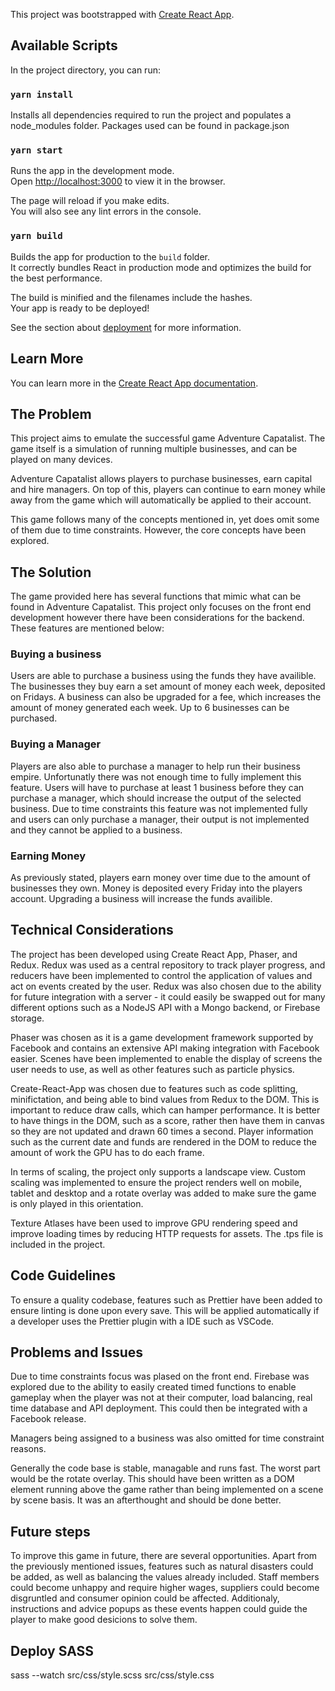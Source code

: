 This project was bootstrapped with [Create React App](https://github.com/facebook/create-react-app).

## Available Scripts

In the project directory, you can run:

### `yarn install`

Installs all dependencies required to run the project and populates a node_modules folder. Packages used can be found in package.json

### `yarn start`

Runs the app in the development mode.<br />
Open [http://localhost:3000](http://localhost:3000) to view it in the browser.

The page will reload if you make edits.<br />
You will also see any lint errors in the console.

### `yarn build`

Builds the app for production to the `build` folder.<br />
It correctly bundles React in production mode and optimizes the build for the best performance.

The build is minified and the filenames include the hashes.<br />
Your app is ready to be deployed!

See the section about [deployment](https://facebook.github.io/create-react-app/docs/deployment) for more information.

## Learn More

You can learn more in the [Create React App documentation](https://facebook.github.io/create-react-app/docs/getting-started).

## The Problem

This project aims to emulate the successful game Adventure Capatalist. The game itself is a simulation of running multiple businesses, and can be played on many devices.

Adventure Capatalist allows players to purchase businesses, earn capital and hire managers. On top of this, players can continue to earn money while away from the game which will automatically be applied to their account.

This game follows many of the concepts mentioned in, yet does omit some of them due to time constraints. However, the core concepts have been explored.

## The Solution

The game provided here has several functions that mimic what can be found in Adventure Capatalist. This project only focuses on the front end development however there have been considerations for the backend. These features are mentioned below:

### Buying a business

Users are able to purchase a business using the funds they have availible. The businesses they buy earn a set amount of money each week, deposited on Fridays. A business can also be upgraded for a fee, which increases the amount of money generated each week. Up to 6 businesses can be purchased.

### Buying a Manager

Players are also able to purchase a manager to help run their business empire. Unfortunatly there was not enough time to fully implement this feature. Users will have to purchase at least 1 business before they can purchase a manager, which should increase the output of the selected business. Due to time constraints this feature was not implemented fully and users can only purchase a manager, their output is not implemented and they cannot be applied to a business.

### Earning Money

As previously stated, players earn money over time due to the amount of businesses they own. Money is deposited every Friday into the players account. Upgrading a business will increase the funds availible.

## Technical Considerations

The project has been developed using Create React App, Phaser, and Redux. Redux was used as a central repository to track player progress, and reducers have been implemented to control the application of values and act on events created by the user. Redux was also chosen due to the ability for future integration with a server - it could easily be swapped out for many different options such as a NodeJS API with a Mongo backend, or Firebase storage.

Phaser was chosen as it is a game development framework supported by Facebook and contains an extensive API making integration with Facebook easier. Scenes have been implemented to enable the display of screens the user needs to use, as well as other features such as particle physics.

Create-React-App was chosen due to features such as code splitting, minifictation, and being able to bind values from Redux to the DOM. This is important to reduce draw calls, which can hamper performance. It is better to have things in the DOM, such as a score, rather then have them in canvas so they are not updated and drawn 60 times a second. Player information such as the current date and funds are rendered in the DOM to reduce the amount of work the GPU has to do each frame.

In terms of scaling, the project only supports a landscape view. Custom scaling was implemented to ensure the project renders well on mobile, tablet and desktop and a rotate overlay was added to make sure the game is only played in this orientation.

Texture Atlases have been used to improve GPU rendering speed and improve loading times by reducing HTTP requests for assets. The .tps file is included in the project.

## Code Guidelines

To ensure a quality codebase, features such as Prettier have been added to ensure linting is done upon every save. This will be applied automatically if a developer uses the Prettier plugin with a IDE such as VSCode.

## Problems and Issues

Due to time constraints focus was plased on the front end. Firebase was explored due to the ability to easily created timed functions to enable gameplay when the player was not at their computer, load balancing, real time database and API deployment. This could then be integrated with a Facebook release.

Managers being assigned to a business was also omitted for time constraint reasons.

Generally the code base is stable, managable and runs fast. The worst part would be the rotate overlay. This should have been written as a DOM element running above the game rather than being implemented on a scene by scene basis. It was an afterthought and should be done better.

## Future steps

To improve this game in future, there are several opportunities. Apart from the previously mentioned issues, features such as natural disasters could be added, as well as balancing the values already included. Staff members could become unhappy and require higher wages, suppliers could become disgruntled and consumer opinion could be affected. Additionaly, instructions and advice popups as these events happen could guide the player to make good desicions to solve them.

## Deploy SASS

sass --watch src/css/style.scss src/css/style.css
